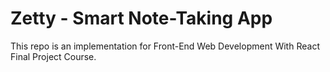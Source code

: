# Zetty - Smart Note-Taking App

This repo is an implementation for Front-End Web Development With React Final Project Course.
